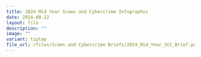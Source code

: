 ```yaml
---
title: 2024 Mid Year Scams and Cybercrime Infographic
date: 2024-08-22
layout: file
description: ""
image: ""
variant: tiptap
file_url: /files/Scams and Cybercrime Briefs/2024_Mid_Year_SCC_Brief.pdf
---
```

